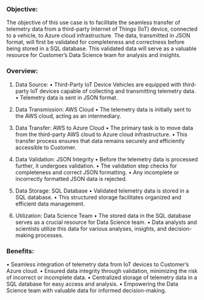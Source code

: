 ### Objective:
The objective of this use case is to facilitate the seamless transfer of telemetry data from a third-party Internet of Things (IoT) device, connected to a vehicle, to Azure cloud infrastructure. The data, transmitted in JSON format, will first be validated for completeness and correctness before being stored in a SQL database. This validated data will serve as a valuable resource for Customer’s Data Science team for analysis and insights.

### Overview:
1. Data Source:
• Third-Party IoT Device Vehicles are equipped with third-party IoT devices capable of collecting and transmitting telemetry data.
• Telemetry data is sent in JSON format.

2. Data Transmission: AWS Cloud
• The telemetry data is initially sent to the AWS cloud, acting as an intermediary.
3. Data Transfer: AWS to Azure Cloud
• The primary task is to move data from the third-party AWS cloud to Azure cloud infrastructure.
• This transfer process ensures that data remains securely and efficiently accessible to Customer.

4. Data Validation: JSON Integrity
• Before the telemetry data is processed further, it undergoes validation.
• The validation step checks for completeness and correct JSON formatting.
• Any incomplete or incorrectly formatted JSON data is rejected.

5. Data Storage: SQL Database
• Validated telemetry data is stored in a SQL database.
• This structured storage facilitates organized and efficient data management.

6. Utilization: Data Science Team
• The stored data in the SQL database serves as a crucial resource for Data Science team.
• Data analysts and scientists utilize this data for various analyses, insights, and decision-making
processes.

### Benefits:
• Seamless integration of telemetry data from IoT devices to Customer’s Azure cloud.
• Ensured data integrity through validation, minimizing the risk of incorrect or incomplete data.
• Centralized storage of telemetry data in a SQL database for easy access and analysis.
• Empowering the Data Science team with valuable data for informed decision-making.
